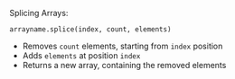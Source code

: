 Splicing Arrays:

`arrayname.splice(index, count, elements)`
  - Removes `count` elements, starting from `index` position
  - Adds `elements` at position `index`
  - Returns a new array, containing the removed elements